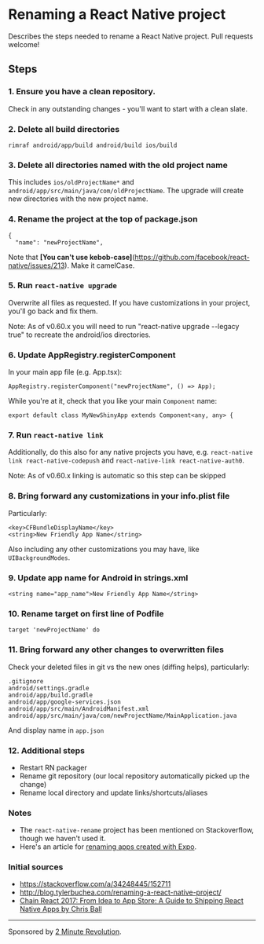 # Renaming a React Native project
Describes the steps needed to rename a React Native project.  Pull requests welcome!

## Steps

### 1. Ensure you have a clean repository.

Check in any outstanding changes - you'll want to start with a clean slate.

### 2. Delete all build directories

`rimraf android/app/build android/build ios/build`

### 3. Delete all directories named with the old project name

This includes `ios/oldProjectName*` and `android/app/src/main/java/com/oldProjectName`.  The upgrade will create new directories with the new project name.

### 4. Rename the project at the top of package.json

    {
      "name": "newProjectName",

Note that **[You can't use kebob-case]**(https://github.com/facebook/react-native/issues/213).  Make it camelCase.

### 5. Run `react-native upgrade`

Overwrite all files as requested.  If you have customizations in your project, you'll go back and fix them.

Note: As of v0.60.x you will need to run "react-native upgrade --legacy true" to recreate the android/ios directories.

### 6. Update AppRegistry.registerComponent

In your main app file (e.g. App.tsx):

`AppRegistry.registerComponent("newProjectName", () => App);`

While you're at it, check that you like your main `Component` name:

    export default class MyNewShinyApp extends Component<any, any> {

### 7. Run `react-native link`

Additionally, do this also for any native projects you have, e.g. `react-native link react-native-codepush` and `react-native-link react-native-auth0`.

Note: As of v0.60.x linking is automatic so this step can be skipped

### 8. Bring forward any customizations in your info.plist file

Particularly:

    <key>CFBundleDisplayName</key>
    <string>New Friendly App Name</string>

Also including any other customizations you may have, like `UIBackgroundModes`.

### 9. Update app name for Android in strings.xml

    <string name="app_name">New Friendly App Name</string>

### 10. Rename target on first line of Podfile

    target 'newProjectName' do

### 11. Bring forward any other changes to overwritten files

Check your deleted files in git vs the new ones (diffing helps), particularly:

    .gitignore
    android/settings.gradle  
    android/app/build.gradle  
    android/app/google-services.json
    android/app/src/main/AndroidManifest.xml  
    android/app/src/main/java/com/newProjectName/MainApplication.java

And display name in `app.json`

### 12. Additional steps

- Restart RN packager
- Rename git repository (our local repository automatically picked up the change)
- Rename local directory and update links/shortcuts/aliases

### Notes

- The `react-native-rename` project has been mentioned on Stackoverflow, though we haven't used it.
- Here's an article for [renaming apps created with Expo](https://medium.com/the-react-native-log/how-to-rename-a-react-native-app-dafd92161c35).

### Initial sources

- https://stackoverflow.com/a/34248445/152711
- http://blog.tylerbuchea.com/renaming-a-react-native-project/
- [Chain React 2017: From Idea to App Store: A Guide to Shipping React Native Apps by Chris Ball](https://www.youtube.com/watch?v=W8X7t1qlT_w)

---

Sponsored by [2 Minute Revolution](https://2minute.fit).
